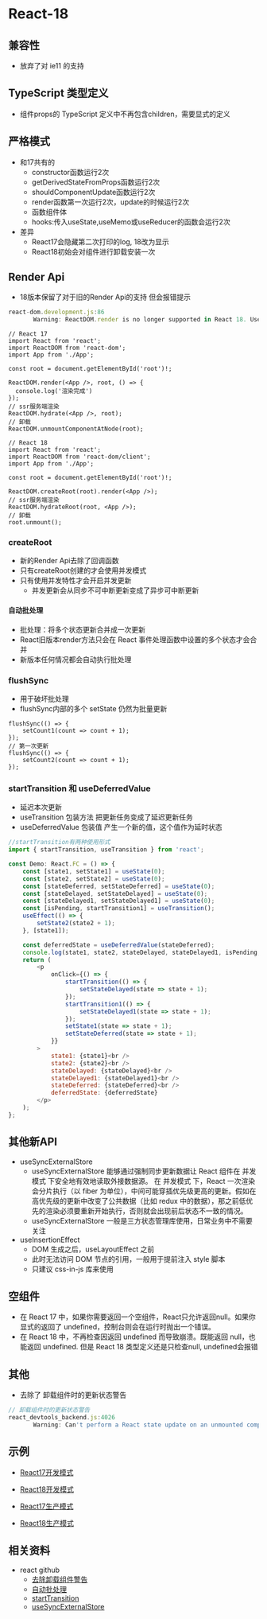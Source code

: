 # React-18

## 兼容性

- 放弃了对 ie11 的支持

## TypeScript 类型定义

- 组件props的 TypeScript 定义中不再包含children，需要显式的定义

## 严格模式

- 和17共有的
  - constructor函数运行2次
  - getDerivedStateFromProps函数运行2次
  - shouldComponentUpdate函数运行2次
  - render函数第一次运行2次，update的时候运行2次
  - 函数组件体
  - hooks:传入useState,useMemo或useReducer的函数会运行2次
- 差异
  - React17会隐藏第二次打印的log, 18改为显示
  - React18初始会对组件进行卸载安装一次

## Render Api

- 18版本保留了对于旧的Render Api的支持 但会报错提示

```js
react-dom.development.js:86 
       Warning: ReactDOM.render is no longer supported in React 18. Use createRoot instead. Until you switch to the new API, your app will behave as if it's running React 17. Learn more: https://reactjs.org/link/switch-to-createroot
```

```tsx
// React 17
import React from 'react';
import ReactDOM from 'react-dom';
import App from './App';

const root = document.getElementById('root')!;

ReactDOM.render(<App />, root, () => {
  console.log('渲染完成')
});
// ssr服务端渲染
ReactDOM.hydrate(<App />, root);
// 卸载
ReactDOM.unmountComponentAtNode(root);

// React 18
import React from 'react';
import ReactDOM from 'react-dom/client';
import App from './App';

const root = document.getElementById('root')!;

ReactDOM.createRoot(root).render(<App />);
// ssr服务端渲染
ReactDOM.hydrateRoot(root, <App />);
// 卸载
root.unmount();
```

### createRoot

- 新的Render Api去除了回调函数
- 只有createRoot创建的才会使用并发模式
- 只有使用并发特性才会开启并发更新
  - 并发更新会从同步不可中断更新变成了异步可中断更新

#### 自动批处理

- 批处理：将多个状态更新合并成一次更新
- React旧版本render方法只会在 React 事件处理函数中设置的多个状态才会合并
- 新版本任何情况都会自动执行批处理

### flushSync

- 用于破坏批处理
- flushSync内部的多个 setState 仍然为批量更新

``` tsx
flushSync(() => {
    setCount1(count => count + 1);
});
// 第一次更新
flushSync(() => {
    setCount2(count => count + 1);
});
```

### startTransition 和 useDeferredValue

- 延迟本次更新
- useTransition 包装方法 把更新任务变成了延迟更新任务
- useDeferredValue 包装值 产生一个新的值，这个值作为延时状态

```js
//startTransition有两种使用形式
import { startTransition, useTransition } from 'react';

const Demo: React.FC = () => {
    const [state1, setState1] = useState(0);
    const [state2, setState2] = useState(0);
    const [stateDeferred, setStateDeferred] = useState(0);
    const [stateDelayed, setStateDelayed] = useState(0);
    const [stateDelayed1, setStateDelayed1] = useState(0);
    const [isPending, startTransition1] = useTransition();
    useEffect(() => {
        setState2(state2 + 1);
    }, [state1]);

    const deferredState = useDeferredValue(stateDeferred);
    console.log(state1, state2, stateDelayed, stateDelayed1, isPending, stateDeferred, deferredState);
    return (
        <p
            onClick={() => {
                startTransition(() => {
                    setStateDelayed(state => state + 1);
                });
                startTransition1(() => {
                    setStateDelayed1(state => state + 1);
                });
                setState1(state => state + 1);
                setStateDeferred(state => state + 1);
            }}
        >
            state1: {state1}<br />
            state2: {state2}<br />
            stateDelayed: {stateDelayed}<br />
            stateDelayed1: {stateDelayed1}<br />
            stateDeferred: {stateDeferred}<br />
            deferredState: {deferredState}
        </p>
    );
};

```

## 其他新API

- useSyncExternalStore
  - useSyncExternalStore 能够通过强制同步更新数据让 React 组件在 并发模式 下安全地有效地读取外接数据源。 在 并发模式 下，React 一次渲染会分片执行（以 fiber 为单位），中间可能穿插优先级更高的更新。假如在高优先级的更新中改变了公共数据（比如 redux 中的数据），那之前低优先的渲染必须要重新开始执行，否则就会出现前后状态不一致的情况。
  - useSyncExternalStore 一般是三方状态管理库使用，日常业务中不需要关注
- useInsertionEffect
  - DOM 生成之后，useLayoutEffect 之前
  - 此时无法访问 DOM 节点的引用，一般用于提前注入 style 脚本
  - 只建议 css-in-js 库来使用

## 空组件

- 在 React 17 中，如果你需要返回一个空组件，React只允许返回null。如果你显式的返回了 undefined，控制台则会在运行时抛出一个错误。
- 在 React 18 中，不再检查因返回 undefined 而导致崩溃。既能返回 null，也能返回 undefined. 但是 React 18 类型定义还是只检查null, undefined会报错

## 其他

- 去除了 卸载组件时的更新状态警告

```js
// 卸载组件时的更新状态警告
react_devtools_backend.js:4026 
       Warning: Can't perform a React state update on an unmounted component. This is a no-op, but it indicates a memory leak in your application. To fix, cancel all subscriptions and asynchronous tasks in a useEffect cleanup function.
```

## 示例

- [React17开发模式](https://keliyoo.github.io/demo/React/react-17/dist-dev/)
- [React18开发模式](https://keliyoo.github.io/demo/React/react-18/dist-dev/)

- [React17生产模式](https://keliyoo.github.io/demo/React/react-17/dist/)
- [React18生产模式](https://keliyoo.github.io/demo/React/react-18/dist/)

## 相关资料

- react github
  - [去除卸载组件警告](https://github.com/reactwg/react-18/discussions/82)
  - [自动批处理](https://github.com/reactwg/react-18/discussions/21)
  - [startTransition](https://github.com/reactwg/react-18/discussions/100)
  - [useSyncExternalStore](https://github.com/reactwg/react-18/discussions/86)
